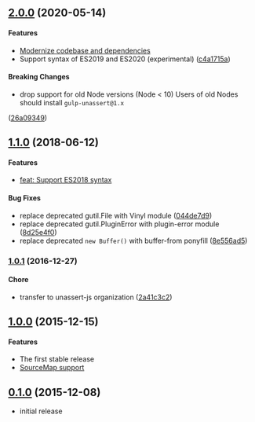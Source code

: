 ## [2.0.0](http://github.com/unassert-js/gulp-unassert/releases/tag/v2.0.0) (2020-05-14)


#### Features

* [Modernize codebase and dependencies](https://github.com/unassert-js/gulp-unassert/pull/5)
* Support syntax of ES2019 and ES2020 (experimental) ([c4a1715a](http://github.com/unassert-js/gulp-unassert/commit/c4a1715aba96292fabb8ea3fd14f012a84aef66a))


#### Breaking Changes

* drop support for old Node versions (Node < 10)
Users of old Nodes should install `gulp-unassert@1.x`

 ([26a09349](http://github.com/unassert-js/gulp-unassert/commit/26a0934912d1e836043623e67f010bd37f2dcda3))


## [1.1.0](http://github.com/unassert-js/gulp-unassert/releases/tag/v1.1.0) (2018-06-12)


#### Features

* [feat: Support ES2018 syntax](https://github.com/unassert-js/gulp-unassert/pull/2)


#### Bug Fixes

* replace deprecated gutil.File with Vinyl module ([044de7d9](http://github.com/unassert-js/gulp-unassert/commit/044de7d96a04f6022b57b7665e3fd6e89693c0e1))
* replace deprecated gutil.PluginError with plugin-error module ([8d25e4f0](http://github.com/unassert-js/gulp-unassert/commit/8d25e4f0cf99d11242febe0dff0ea5db322544b2))
* replace deprecated `new Buffer()` with buffer-from ponyfill ([8e556ad5](http://github.com/unassert-js/gulp-unassert/commit/8e556ad534e0519fa86d91de607b4051b24e63bb))


### [1.0.1](https://github.com/unassert-js/gulp-unassert/releases/tag/v1.0.1) (2016-12-27)


#### Chore

  * transfer to unassert-js organization ([2a41c3c2](https://github.com/unassert-js/gulp-unassert/commit/2a41c3c22c5edeb075ec2f8c56a22d706dfda991))


## [1.0.0](https://github.com/unassert-js/gulp-unassert/releases/tag/v1.0.0) (2015-12-15)


#### Features

  * The first stable release
  * [SourceMap support](https://github.com/unassert-js/gulp-unassert/pull/1)


## [0.1.0](https://github.com/unassert-js/gulp-unassert/releases/tag/v0.1.0) (2015-12-08)


  * initial release
